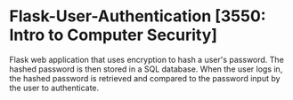 # Flask-User-Authentication [3550: Intro to Computer Security]
Flask web application that uses encryption to hash a user's password.
The hashed password is then stored in a SQL database.
When the user logs in, the hashed password is retrieved and compared to the password input by the user to authenticate.
